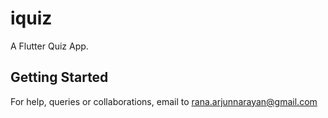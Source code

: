 # iquiz

A Flutter Quiz App.

## Getting Started

For help, queries or collaborations, email to rana.arjunnarayan@gmail.com 

